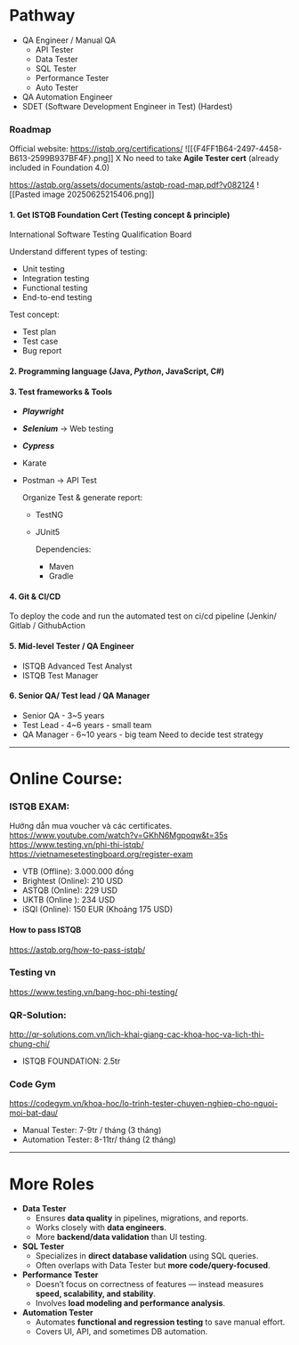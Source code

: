 # Pathway
- QA Engineer / Manual QA
	- API Tester
	- Data Tester
	- SQL Tester
	- Performance Tester
	- Auto Tester
- QA Automation Engineer 
- SDET (Software Development Engineer in Test)  (Hardest)

### Roadmap
Official website:
https://istqb.org/certifications/
![[{F4FF1B64-2497-4458-B613-2599B937BF4F}.png]]
X No need to take **Agile Tester cert** (already included in Foundation 4.0)

https://astqb.org/assets/documents/astqb-road-map.pdf?v082124
![[Pasted image 20250625215406.png]]

#### 1. Get ISTQB Foundation Cert (Testing concept & principle)
International Software Testing Qualification Board

Understand different types of testing:
   - Unit testing
   - Integration testing
   - Functional testing
   - End-to-end testing

Test concept:
- Test plan
- Test case
- Bug report

#### 2. Programming language (Java, ***Python***, JavaScript, C#)

#### 3. Test frameworks & Tools
- ***Playwright***
- ***Selenium*** -> Web testing 
- ***Cypress***
- Karate
- Postman -> API Test
  
  Organize Test & generate report:
  - TestNG
  - JUnit5

	Dependencies:
	- Maven
	- Gradle

#### 4. Git & CI/CD
To deploy the code and run the automated test on ci/cd pipeline (Jenkin/ Gitlab / GithubAction

#### 5. Mid-level Tester / QA Engineer
- ISTQB Advanced Test Analyst
- ISTQB Test Manager
  
#### 6. Senior QA/ Test lead / QA Manager
- Senior QA - 3~5 years 
- Test Lead - 4~6 years - small team
- QA Manager - 6~10 years - big team
  Need to decide test strategy
-----------------
# Online Course:
### ISTQB EXAM:
Hướng dẫn mua voucher và các certificates.
https://www.youtube.com/watch?v=GKhN6Mgpoqw&t=35s
https://www.testing.vn/phi-thi-istqb/
https://vietnamesetestingboard.org/register-exam

- VTB (Offline): 3.000.000 đồng
- Brightest (Online): 210 USD
- ASTQB (Online): 229 USD
- UKTB (Online ): 234 USD
- iSQI (Online): 150 EUR (Khoảng 175 USD)

#### How to pass ISTQB
https://astqb.org/how-to-pass-istqb/

### Testing vn
https://www.testing.vn/bang-hoc-phi-testing/


### QR-Solution:
http://qr-solutions.com.vn/lich-khai-giang-cac-khoa-hoc-va-lich-thi-chung-chi/
- ISTQB FOUNDATION: 2.5tr

### Code Gym
https://codegym.vn/khoa-hoc/lo-trinh-tester-chuyen-nghiep-cho-nguoi-moi-bat-dau/
- Manual Tester: 7-9tr / tháng (3 tháng)
- Automation Tester: 8-11tr/ tháng (2 tháng)

----
# More Roles
- **Data Tester**
    - Ensures **data quality** in pipelines, migrations, and reports.
    - Works closely with **data engineers**.
    - More **backend/data validation** than UI testing.
- **SQL Tester**
    - Specializes in **direct database validation** using SQL queries.
    - Often overlaps with Data Tester but **more code/query-focused**.
- **Performance Tester**
    - Doesn’t focus on correctness of features — instead measures **speed, scalability, and stability**.
    - Involves **load modeling and performance analysis**.
- **Automation Tester**
    - Automates **functional and regression testing** to save manual effort.
    - Covers UI, API, and sometimes DB automation.